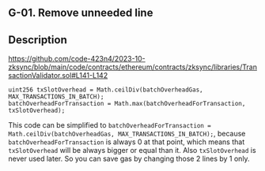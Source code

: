 ## G-01. Remove unneeded line
## Description
https://github.com/code-423n4/2023-10-zksync/blob/main/code/contracts/ethereum/contracts/zksync/libraries/TransactionValidator.sol#L141-L142
```solidity
uint256 txSlotOverhead = Math.ceilDiv(batchOverheadGas, MAX_TRANSACTIONS_IN_BATCH);
batchOverheadForTransaction = Math.max(batchOverheadForTransaction, txSlotOverhead);
```

This code can be simplified to `batchOverheadForTransaction = Math.ceilDiv(batchOverheadGas, MAX_TRANSACTIONS_IN_BATCH);`, because `batchOverheadForTransaction` is always 0 at that point, which means that `txSlotOverhead` will be always bigger or equal than it. Also `txSlotOverhead` is never used later.
So you can save gas by changing those 2 lines by 1 only.